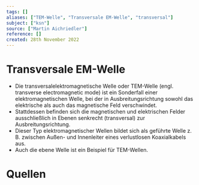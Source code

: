 ```yaml
---
tags: []
aliases: ["TEM-Welle", "Transversale EM-Welle", "transversal"]
subject: ["ksn"]
source: ["Martin Aichriedler"]
reference: []
created: 28th November 2022
---
```


# Transversale EM-Welle
- Die transversalelektromagnetische Welle oder TEM-Welle (engl. transverse electromagnetic mode) ist ein Sonderfall einer elektromagnetischen Welle, bei der in Ausbreitungsrichtung sowohl das elektrische als auch das magnetische Feld verschwindet.
- Stattdessen befinden sich die magnetischen und elektrischen Felder ausschließlich in Ebenen senkrecht (transversal) zur Ausbreitungsrichtung.
- Dieser Typ elektromagnetischer Wellen bildet sich als geführte Welle z. B. zwischen Außen- und Innenleiter eines verlustlosen Koaxialkabels aus.
- Auch die ebene Welle ist ein Beispiel für TEM-Wellen.

# Quellen